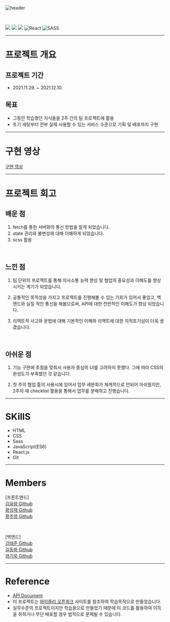![header](https://capsule-render.vercel.app/api?type=rect&color=gradient&height=200&section=header&text=TEAM_WEASELY&fontSize=50)

<br/>

<img src="https://img.shields.io/badge/javascript-F7DF1E?style=for-the-badge&logo=javascript&logoColor=black"> <img src="https://img.shields.io/badge/html-E34F26?style=for-the-badge&logo=html5&logoColor=white"> <img src="https://img.shields.io/badge/css-1572B6?style=for-the-badge&logo=css3&logoColor=white"> ![React](https://img.shields.io/badge/react-%2320232a.svg?style=for-the-badge&logo=react&logoColor=%2361DAFB) ![SASS](https://img.shields.io/badge/SASS-hotpink.svg?style=for-the-badge&logo=SASS&logoColor=white) 

---

# 프로젝트 개요

## 프로젝트 기간

- 2021.11.29. ~ 2021.12.10.


## <b>목표</b>

- 그동안 학습했던 지식들을 2주 간의 팀 프로젝트에 활용
- 초기 세팅부터 전부 실제 사용할 수 있는 서비스 수준으로 기획 및 배포까지 구현

---

# 구현 영상

[구현 영상](https://youtu.be/-NVtder2lRE)

---

# 프로젝트 회고

## 배운 점

1. fetch를 통한 서버와의 통신 방법을 알게 되었습니다.
2. state 관리와 불변성에 대해 이해하게 되었습니다.
3. scss 활용

<br/>

## 느낀 점

1. 팀 단위의 프로젝트를 통해 의사소통 능력 향상 및 협업의 중요성과 이해도를 향상 시키는 계기가 되었습니다.

2. 공통적인 목적성을 가지고 프로젝트를 진행해볼 수 있는 기회가 있어서 좋았고, 백엔드와 실질 적인 통신을 해봄으로써, API에 대한 전반적인 이해도가 향상 되었습니다.

3. 리액트적 사고와 문법에 대해 기본적인 이해와 리액트에 대한 지적호기심이 더욱 생겼습니다.

<br/>

## 아쉬운 점

1. 기능 구현에 초점을 맞춰서 사용자 중심의 UI를 고려하지 못했다. 그에 따라 CSS의 완성도가 부족했던 것 같습니다.

2. 첫 주의 협업 툴의 사용시에 있어서 업무 세분화가 체계적으로 안되어 아쉬웠지만, 2주차 때 checklist 활용을 통해서 업무를 분배하고 진행습니다.

---

# SKillS

- HTML
- CSS
- Sass
- JavaScript(ES6)
- React.js
- Git

---

# Members

[프론트엔드]  
[김유량 Github](http:s//github.com/YuryangKim)  
[황성재 Github](https://github.com/seongjae0325)  
[황주영 Github](https://github.com/dududweb)

<br/>

[백엔드]  
[강태준 Github](https://github.com/eslerkang)  
[길동화 Github](https://github.com/dk-sync)  
[염기욱 Github](https://github.com/bakha1002)

---

# Reference

- [API Document](https://docs.google.com/spreadsheets/d/1VEnmoeMfSquz6PnfTI9717p0FvRqJzT_ZRAklIup-lY/edit?usp=sharing)
- 이 프로젝트는 [와이즐리 오픈워크](https://openwork.wiselycompany.com/) 사이트를 참조하여 학습목적으로 만들었습니다.
- 실무수준의 프로젝트이지만 학습용으로 만들었기 때문에 이 코드를 활용하여 이득을 취하거나 무단 배포할 경우 법적으로 문제될 수 있습니다.
